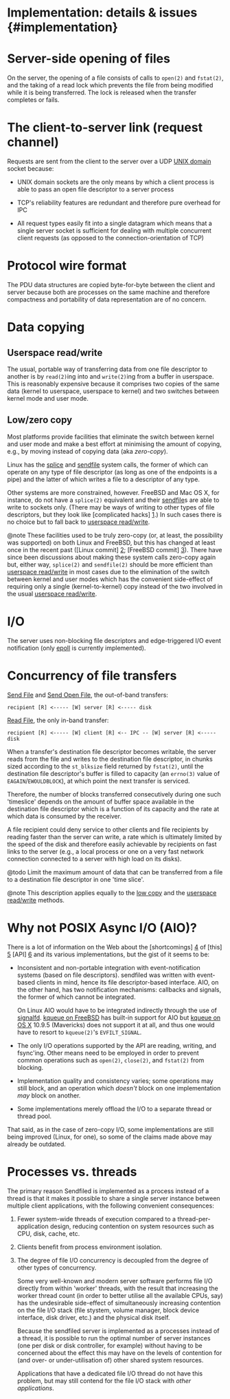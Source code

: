 # Implementation: details & issues {#implementation}

<h1 id="opening_files">Server-side opening of files</h1>

On the server, the opening of a file consists of calls to `open(2)` and `fstat(2)`, and
the taking of a read lock which prevents the file from being modified while it
is being transferred. The lock is released when the transfer completes or fails.

# The client-to-server link (request channel)

Requests are sent from the client to the server over a UDP [UNIX domain][unix]
socket because:

* UNIX domain sockets are the only means by which a client process is able to
  pass an open file descriptor to a server process

* TCP's reliability features are redundant and therefore pure overhead for IPC

* All request types easily fit into a single datagram which means that a single
  server socket is sufficient for dealing with multiple concurrent client
  requests (as opposed to the connection-orientation of TCP)

# Protocol wire format

The PDU data structures are copied byte-for-byte between the client and server
because both are processes on the same machine and therefore compactness and
portability of data representation are of no concern.

<h1 id="data_copying">Data copying</h1>

<h2 id="userspace_read_write">Userspace read/write</h2>

The usual, portable way of transferring data from one file descriptor to another
is by `read(2)`ing into and `write(2)`ing from a buffer in userspace. This is
reasonably expensive because it comprises two copies of the same data (kernel to
userspace, userspace to kernel) and two switches between kernel mode and user
mode.

<h2 id="low_copy">Low/zero copy</h2>

Most platforms provide facilities that eliminate the switch between kernel and
user mode and make a best effort at minimising the amount of copying, e.g., by
moving instead of copying data (aka *zero-copy*).

Linux has the [splice] and [sendfile][sendfile_linux] system calls, the former
of which can operate on any type of file descriptor (as long as one of the
endpoints is a pipe) and the latter of which writes a file to a descriptor of
any type.

Other systems are more constrained, however. FreeBSD and Mac OS X, for instance,
do not have a `splice(2)` equivalent and their [sendfile][sendfile_freebsd]s are
able to write to sockets only. (There may be ways of writing to other types of
file descriptors, but they look like [complicated hacks] [1].) In such cases
there is no choice but to fall back to [userspace
read/write][userspace_read_write].

@note These facilities used to be truly zero-copy (or, at least, the possibility
was supported) on both Linux and FreeBSD, but this has changed at least once in
the recent past ([Linux commit] [2]; [FreeBSD commit] [3]). There have since
been discussions about making these system calls zero-copy again but, either
way, `splice(2)` and `sendfile(2)` should be more efficient than [userspace
read/write][userspace_read_write] in most cases due to the elimination of the
switch between kernel and user modes which has the convenient side-effect of
requiring only a single (kernel-to-kernel) copy instead of the two involved in
the usual [userspace read/write][userspace_read_write].

# I/O

The server uses non-blocking file descriptors and edge-triggered I/O event
notification (only [epoll] is currently implemented).

<h1 id="transfer_concurrency">Concurrency of file transfers</h1>

[Send File][send_file] and [Send Open File][send_open_file], the out-of-band
transfers:

    recipient [R] <----- [W] server [R] <----- disk

[Read File][read_file], the only in-band transfer:

    recipient [R] <----- [W] client [R] <-- IPC -- [W] server [R] <----- disk

When a transfer's destination file descriptor becomes writable, the server reads
from the file and writes to the destination file descriptor, in chunks sized
according to the `st_blksize` field returned by `fstat(2)`, until the
destination file descriptor's buffer is filled to capacity (an `errno(3)` value
of `EAGAIN`/`EWOULDBLOCK`), at which point the next transfer is serviced.

Therefore, the number of blocks transferred consecutively during one such
'timeslice' depends on the amount of buffer space available in the destination
file descriptor which is a function of its capacity and the rate at which data
is consumed by the receiver.

A file recipient could deny service to other clients and file recipients by
reading faster than the server can write, a rate which is ultimately limited by
the speed of the disk and therefore easily achievable by recipients on fast
links to the server (e.g., a local process or one on a very fast network
connection connected to a server with high load on its disks).

@todo Limit the maximum amount of data that can be transferred from a file to a
destination file descriptor in one 'time slice'.

@note This description applies equally to the [low copy][low_copy] and the
[userspace read/write][userspace_read_write] methods.

# Why not POSIX Async I/O (AIO)?

There is a lot of information on the Web about the [shortcomings] [4] of [this]
[5] [API] [6] and its various implementations, but the gist of it seems to be:

  * Inconsistent and non-portable integration with event-notification systems
    (based on file descriptors). sendfiled was written with event-based
    clients in mind, hence its file descriptor-based interface. AIO, on the
    other hand, has two notification mechanisms: callbacks and signals, the
    former of which cannot be integrated.

    On Linux AIO would have to be integrated indirectly through the use of
    [signalfd]. [kqueue on FreeBSD][kqueue_freebsd] has built-in support for AIO
    but [kqueue on OS X][kqueue_osx] 10.9.5 (Mavericks) does not support it at
    all, and thus one would have to resort to `kqueue(2)`'s `EVFILT_SIGNAL`.

  * The only I/O operations supported by the API are reading, writing, and
    fsync'ing. Other means need to be employed in order to prevent common
    operations such as `open(2)`, `close(2)`, and `fstat(2)` from blocking.

  * Implementation quality and consistency varies; some operations may still
    block, and an operation which *doesn't* block on one implementation *may*
    block on another.

  * Some implementations merely offload the I/O to a separate thread or thread
    pool.


That said, as in the case of zero-copy I/O, some implementations are still being
improved (Linux, for one), so some of the claims made above may already be
outdated.

<h1 id="processes">Processes vs. threads</h1>

The primary reason Sendfiled is implemented as a process instead of a thread is
that it makes it possible to share a single server instance between multiple
client applications, with the following convenient consequences:

1. Fewer system-wide threads of execution compared to a thread-per-application
   design, reducing contention on system resources such as CPU, disk, cache,
   etc.

2. Clients benefit from process environment isolation.

3. The degree of file I/O concurrency is decoupled from the degree of other
   types of concurrency.

   Some very well-known and modern server software performs file I/O directly
   from within 'worker' threads, with the result that increasing the worker
   thread count (in order to better utilise all the available CPUs, say) has the
   undesirable side-effect of simultaneously increasing contention on the file
   I/O stack (file stystem, volume manager, block device interface, disk driver,
   etc.) and the physical disk itself.

   Because the sendfiled server is implemented as a processes instead of a
   thread, it is possible to run the optimal number of server instances (one per
   disk or disk controller, for example) without having to be concerned about
   the effect this may have on the levels of contention for (and over- or
   under-utilisation of) other shared system resources.

   Applications that have a dedicated file I/O thread do not have this problem,
   but may still contend for the file I/O stack with *other applications*.

  [status_channel]: messages.html#status_channel
  [data_channel]: messages.html#data_channel
  [sending_headers]: messages.html#sending_headers
  [data_copying]: implementation.html#data_copying
  [userspace_read_write]: implementation.html#userspace_read_write "Userspace read/write"
  [low_copy]: implementation.html#low_copy
  [read_file]: messages.html#read_file "Read File Request"
  [send_file]: messages.html#send_file "Send File Request"
  [send_open_file]: messages.html#send_open_file "Send Open File Request"
  [file_info]: messages.html#file_info "File Information Message"
  [open_file_info]: messages.html#open_file_info "Open File Information Message"
  [transfer_status]: messages.html#transfer_status "Transfer Status Message"
  [1]: http://adrianchadd.blogspot.com/2013/12/experimenting-with-zero-copy-network-io.html
  [2]: https://git.kernel.org/cgit/linux/kernel/git/stable/linux-stable.git/commit/?id=485ddb4b9741bafb70b22e5c1f9b4f37dc3e85bd
  [3]: https://svnweb.freebsd.org/base?view=revision&revision=255608
  [4]: http://neugierig.org/software/blog/2011/12/nonblocking-disk-io.html
  [5]: http://bert-hubert.blogspot.com/2012/05/on-linux-asynchronous-file-io.html
  [6]: http://blog.libtorrent.org/2012/10/asynchronous-disk-io/
  [unix]: http://linux.die.net/man/7/unix "unix(7)"
  [signalfd]: http://linux.die.net/man/2/signalfd "signalfd(2)"
  [splice]: http://linux.die.net/man/2/splice "splice(2)"
  [sendfile_linux]: http://linux.die.net/man/2/sendfile "sendfile(2) on Linux"
  [sendfile_freebsd]: https://www.freebsd.org/cgi/man.cgi?query=sendfile "sendfile(2) on FreeBSD"
  [epoll]: http://linux.die.net/man/7/epoll "epoll(7)"
  [kqueue]: https://www.freebsd.org/cgi/man.cgi?query=kqueue "kqueue(2)"
  [kqueue_freebsd]: https://www.freebsd.org/cgi/man.cgi?query=kqueue "kqueue(2)"
  [kqueue_osx]: https://developer.apple.com/library/Mac/documentation/Darwin/Reference/ManPages/man2/kqueue.2.html "kqueue(2)"